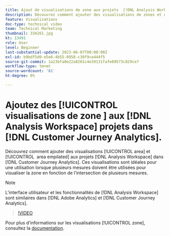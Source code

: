 ```yaml
---
title: Ajout de visualisations de zone aux projets  [!DNL Analysis Workspace]
description: Découvrez comment ajouter des visualisations de zones et d’aires empilées aux projets  [!DNL Analysis Workspace] dans [!DNL Customer Journey Analytics].
feature: Visualizations
doc-type: technical video
team: Technical Marketing
thumbnail: 334261.jpg
kt: 13491
role: User
level: Beginner
last-substantial-update: 2023-06-07T00:00:00Z
exl-id: b9bdf5d0-e5e6-4b55-8958-c38f9ce444f5
source-git-commit: 1a23bfa0e22a8201c4e39131fafe09573c829ce7
workflow-type: tm+mt
source-wordcount: '81'
ht-degree: 0%

---
```


# Ajoutez des [!UICONTROL &#x200B; visualisations de zone &#x200B;] aux [!DNL Analysis Workspace] projets dans [!DNL Customer Journey Analytics].

Découvrez comment ajouter des visualisations [!UICONTROL area] et [!UICONTROL &#x200B; area empilated] aux projets [!DNL Analysis Workspace] dans [!DNL Customer Journey Analytics]. Ces visualisations sont idéales pour une utilisation lorsque plusieurs mesures doivent être utilisées pour visualiser la zone en fonction de l’intersection de plusieurs mesures.

>[!NOTE]
>
>L’interface utilisateur et les fonctionnalités de [!DNL Analysis Workspace] sont similaires dans [!DNL Adobe Analytics] et [!DNL Customer Journey Analytics].

>[!VIDEO](https://video.tv.adobe.com/v/334261/?quality=12&learn=on)

Pour plus d’informations sur les visualisations [!UICONTROL zone], consultez la [documentation](https://experienceleague.adobe.com/docs/analytics-platform/using/cja-workspace/visualizations/area.html).
